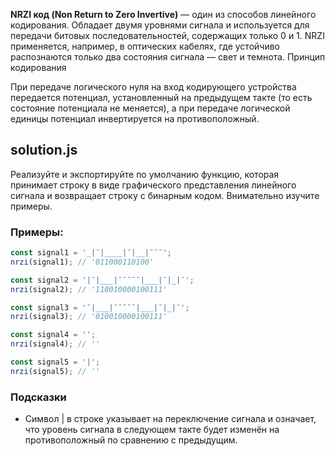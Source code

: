 **NRZI код (Non Return to Zero Invertive)** — один из способов линейного кодирования. Обладает двумя уровнями сигнала и используется для передачи битовых последовательностей, содержащих только 0 и 1. NRZI применяется, например, в оптических кабелях, где устойчиво распознаются только два состояния сигнала — свет и темнота.
Принцип кодирования

При передаче логического нуля на вход кодирующего устройства передается потенциал, установленный 
на предыдущем такте (то есть состояние потенциала не меняется), а при передаче логической 
единицы потенциал инвертируется на противоположный.

## solution.js

Реализуйте и экспортируйте по умолчанию функцию, которая принимает строку в виде графического 
представления линейного сигнала и возвращает строку с бинарным кодом. Внимательно изучите примеры.

### Примеры:

```js
const signal1 = '_|¯|____|¯|__|¯¯¯';
nrzi(signal1); // '011000110100'

const signal2 = '|¯|___|¯¯¯¯¯|___|¯|_|¯';
nrzi(signal2); // '110010000100111'

const signal3 = '¯|___|¯¯¯¯¯|___|¯|_|¯';
nrzi(signal3); // '010010000100111'

const signal4 = '';
nrzi(signal4); // ''

const signal5 = '|';
nrzi(signal5); // ''
```

### Подсказки

* Символ | в строке указывает на переключение сигнала и означает, что уровень сигнала в следующем такте будет изменён на противоположный по сравнению с предыдущим.

